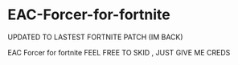 # EAC-Forcer-for-fortnite
UPDATED TO LASTEST FORTNITE PATCH (IM BACK)

EAC Forcer for fortnite
FEEL FREE TO SKID , JUST GIVE ME CREDS
